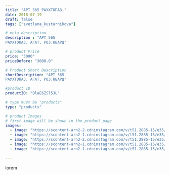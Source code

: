 ```yaml
---
title: "АРТ 565 РАУХТОПАЗ,"
date: 2018-07-19
draft: false
tags: ["svetlana_kustarnikova"]

# meta description
description : "АРТ 565
РАУХТОПАЗ, АГАТ, РОЗ.КВАРЦ"

# product Price
price: "3000"
priceBefore: "3600.0"

# Product Short Description
shortDescription: "АРТ 565
РАУХТОПАЗ, АГАТ, РОЗ.КВАРЦ"

#product ID
productID: "BlaE6ZSl5JL"

# type must be "products"
type: "products"

# product Images
# first image will be shown in the product page
images:
  - image: "https://scontent-arn2-2.cdninstagram.com/v/t51.2885-15/e35/36984447_220937831895593_4482683218243354624_n.jpg?se=7&tp=1&_nc_ht=scontent-arn2-2.cdninstagram.com&_nc_cat=105&_nc_ohc=FFFtyhzMxLkAX_f2jS9&oh=dc328f7cc2a4bf6f67fa85f90d5252cc&oe=606B43A7&ig_cache_key=MTgyNjc5MzkyMTc3OTQxNDY4OQ%3D%3D.2"
  - image: "https://scontent-arn2-1.cdninstagram.com/v/t51.2885-15/e35/36969582_261035064702286_8614788124632940544_n.jpg?se=7&tp=1&_nc_ht=scontent-arn2-1.cdninstagram.com&_nc_cat=110&_nc_ohc=GCVivdQlD58AX-1PMQ1&oh=72545c979958e71a2407b2a3c8acb8e7&oe=606D7400&ig_cache_key=MTgyNjc5MzkzMzgwODczMDM1OA%3D%3D.2"
  - image: "https://scontent-arn2-2.cdninstagram.com/v/t51.2885-15/e35/36756540_246824285926556_4715593011168280576_n.jpg?se=7&tp=1&_nc_ht=scontent-arn2-2.cdninstagram.com&_nc_cat=108&_nc_ohc=fEsRqh5WAiMAX_4VfLS&oh=ce2fbb25c6c5b92b45dbf57e0215533c&oe=606C27D7&ig_cache_key=MTgyNjc5Mzk0MTcxMDgzMTc0OA%3D%3D.2"
  - image: "https://scontent-arn2-1.cdninstagram.com/v/t51.2885-15/e35/36918007_226423961524473_2510018504560738304_n.jpg?se=7&tp=1&_nc_ht=scontent-arn2-1.cdninstagram.com&_nc_cat=109&_nc_ohc=u_HdOFnTFoQAX-oq4Yy&oh=83b2f97f3c639f9020a8f54885a3c9f8&oe=606B27FE&ig_cache_key=MTgyNjc5Mzk1MjY3NDYyNDEwNQ%3D%3D.2"
  - image: "https://scontent-arn2-1.cdninstagram.com/v/t51.2885-15/e35/36952623_978401292338493_5815583403243732992_n.jpg?se=7&tp=1&_nc_ht=scontent-arn2-1.cdninstagram.com&_nc_cat=109&_nc_ohc=yGvUQwyJ2w8AX-DF1da&oh=801f048cb73dfe5c89568593b2a5d3f3&oe=606AE6A3&ig_cache_key=MTgyNjc5Mzk2MzUxMjg3NzQyMA%3D%3D.2"

---
```

lorem

